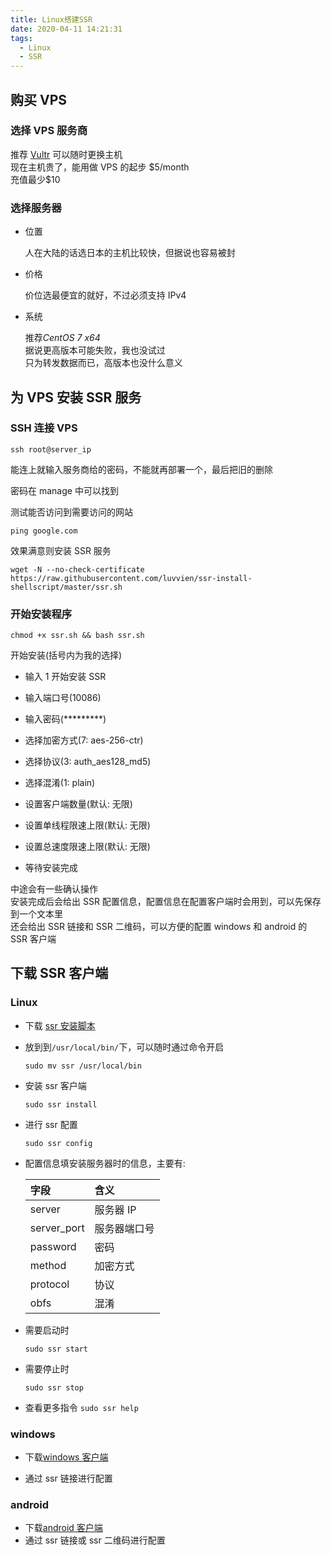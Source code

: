 ```yaml
---
title: Linux搭建SSR
date: 2020-04-11 14:21:31
tags:
  - Linux
  - SSR
---
```


## 购买 VPS

### 选择 VPS 服务商

推荐 [Vultr](https://www.vultr.com/) 可以随时更换主机  
现在主机贵了，能用做 VPS 的起步 \$5/month  
充值最少\$10

### 选择服务器

- 位置

  人在大陆的话选日本的主机比较快，但据说也容易被封

- 价格

  价位选最便宜的就好，不过必须支持 IPv4

- 系统

  推荐*CentOS 7 x64*  
  据说更高版本可能失败，我也没试过  
  只为转发数据而已，高版本也没什么意义

## 为 VPS 安装 SSR 服务

### SSH 连接 VPS

`ssh root@server_ip`

能连上就输入服务商给的密码，不能就再部署一个，最后把旧的删除

密码在 manage 中可以找到

测试能否访问到需要访问的网站

`ping google.com`

效果满意则安装 SSR 服务

`wget -N --no-check-certificate https://raw.githubusercontent.com/luvvien/ssr-install-shellscript/master/ssr.sh`

### 开始安装程序

`chmod +x ssr.sh && bash ssr.sh`

开始安装(括号内为我的选择)

- 输入 1 开始安装 SSR
- 输入端口号(10086)
- 输入密码(\*\*\*\*\*\*\*\*\*)
- 选择加密方式(7: aes-256-ctr)
- 选择协议(3: auth_aes128_md5)
- 选择混淆(1: plain)
- 设置客户端数量(默认: 无限)
- 设置单线程限速上限(默认: 无限)
- 设置总速度限速上限(默认: 无限)

- 等待安装完成

中途会有一些确认操作  
安装完成后会给出 SSR 配置信息，配置信息在配置客户端时会用到，可以先保存到一个文本里  
还会给出 SSR 链接和 SSR 二维码，可以方便的配置 windows 和 android 的 SSR 客户端

## 下载 SSR 客户端

### Linux

- 下载 [ssr 安装脚本](/download/ssr)

- 放到到`/usr/local/bin/`下，可以随时通过命令开启

  `sudo mv ssr /usr/local/bin`

- 安装 ssr 客户端

  `sudo ssr install`

- 进行 ssr 配置

  `sudo ssr config`

- 配置信息填安装服务器时的信息，主要有:

  | 字段        | 含义         |
  | :---------- | :----------- |
  | server      | 服务器 IP    |
  | server_port | 服务器端口号 |
  | password    | 密码         |
  | method      | 加密方式     |
  | protocol    | 协议         |
  | obfs        | 混淆         |

- 需要启动时

  `sudo ssr start`

- 需要停止时

  `sudo ssr stop`

- 查看更多指令
  `sudo ssr help`

### windows

- 下载[windows 客户端](https://github.com/shadowsocksr-backup/shadowsocksr-csharp/releases)

- 通过 ssr 链接进行配置

### android

- 下载[android 客户端](https://github.com/shadowsocksr-backup/shadowsocksr-android/releases)
- 通过 ssr 链接或 ssr 二维码进行配置
